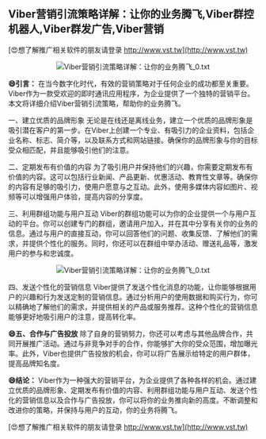 ## **Viber营销引流策略详解：让你的业务腾飞,Viber群控机器人,Viber群发广告,Viber营销**

[😍想了解推广相关软件的朋友请登录 http://www.vst.tw](http://www.vst.tw)

 <center><img src="https://vst.tw/MP4/tuiguang/png/7.png" alt="Viber营销引流策略详解：让你的业务腾飞_0.txt"></center>

**😄引言：**
在当今数字化时代，有效的营销策略对于任何企业的成功都至关重要。Viber作为一款受欢迎的即时通讯应用程序，为企业提供了一个独特的营销平台。本文将详细介绍Viber营销引流策略，帮助你的业务腾飞。

一、建立优质的品牌形象
无论是在线还是离线业务，建立一个优质的品牌形象是吸引潜在客户的第一步。在Viber上创建一个专业、有吸引力的企业资料，包括企业名称、标志、简介等，以及联系方式和网站链接。确保你的品牌形象与你的目标受众相匹配，并且能够吸引他们的注意。

二、定期发布有价值的内容
为了吸引用户并保持他们的兴趣，你需要定期发布有价值的内容。这可以包括行业新闻、产品更新、优惠活动、教育性文章等。确保你的内容有足够的吸引力，使用户愿意与之互动。此外，使用多媒体内容如图片、视频等可以增强用户体验，提高内容的分享度。

三、利用群组功能与用户互动
Viber的群组功能可以为你的企业提供一个与用户互动的平台。你可以创建专门的群组，邀请用户加入，并在其中分享有关你的业务的信息。通过与用户的直接互动，你可以回答他们的问题、收集反馈、了解他们的需求，并提供个性化的服务。同时，你还可以在群组中举办活动、赠送礼品等，激发用户的参与和忠诚度。

 <center><img src="https://vst.tw/MP4/tuiguang/png/8.png" alt="Viber营销引流策略详解：让你的业务腾飞_0.txt"></center>

四、发送个性化的营销信息
Viber提供了发送个性化消息的功能，让你能够根据用户的兴趣和行为发送定制的营销信息。通过分析用户的使用数据和购买行为，你可以精确地了解他们的需求，并提供相关的产品或服务推荐。这种个性化的营销信息能够更好地吸引用户的注意，提高转化率。

**😄五、合作与广告投放**
除了自身的营销努力，你还可以考虑与其他品牌合作，共同开展推广活动。通过与非竞争对手的合作，你能够扩大你的受众范围，增加曝光率。此外，Viber也提供广告投放的机会，你可以将广告展示给特定的用户群体，提高品牌知名度。

**😄结论：**
Viber作为一种强大的营销平台，为企业提供了各种各样的机会。通过建立优质的品牌形象、定期发布有价值的内容、利用群组功能与用户互动、发送个性化的营销信息以及合作与广告投放，你可以将你的业务推向新的高度。不断调整和改进你的策略，并保持与用户的互动，你的业务将腾飞。

[😍想了解推广相关软件的朋友请登录 http://www.vst.tw](http://www.vst.tw)



